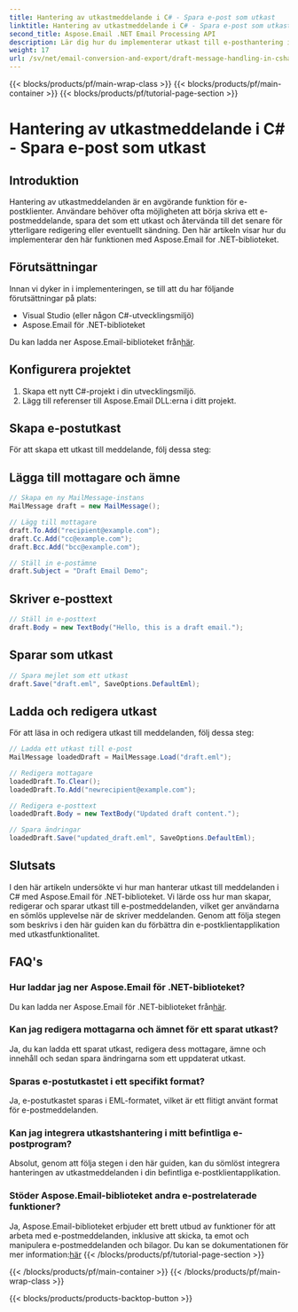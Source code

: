 ```yaml
---
title: Hantering av utkastmeddelande i C# - Spara e-post som utkast
linktitle: Hantering av utkastmeddelande i C# - Spara e-post som utkast
second_title: Aspose.Email .NET Email Processing API
description: Lär dig hur du implementerar utkast till e-posthantering i C# med Aspose.Email för .NET. Skapa, redigera och spara utkast sömlöst.
weight: 17
url: /sv/net/email-conversion-and-export/draft-message-handling-in-csharp-saving-email-as-draft/
---
```


{{< blocks/products/pf/main-wrap-class >}}
{{< blocks/products/pf/main-container >}}
{{< blocks/products/pf/tutorial-page-section >}}

# Hantering av utkastmeddelande i C# - Spara e-post som utkast


## Introduktion

Hantering av utkastmeddelanden är en avgörande funktion för e-postklienter. Användare behöver ofta möjligheten att börja skriva ett e-postmeddelande, spara det som ett utkast och återvända till det senare för ytterligare redigering eller eventuellt sändning. Den här artikeln visar hur du implementerar den här funktionen med Aspose.Email for .NET-biblioteket.

## Förutsättningar

Innan vi dyker in i implementeringen, se till att du har följande förutsättningar på plats:

- Visual Studio (eller någon C#-utvecklingsmiljö)
- Aspose.Email för .NET-biblioteket

 Du kan ladda ner Aspose.Email-biblioteket från[här](https://releases.aspose.com/email/net).

## Konfigurera projektet

1. Skapa ett nytt C#-projekt i din utvecklingsmiljö.
2. Lägg till referenser till Aspose.Email DLL:erna i ditt projekt.

## Skapa e-postutkast

För att skapa ett utkast till meddelande, följ dessa steg:

## Lägga till mottagare och ämne

```csharp
// Skapa en ny MailMessage-instans
MailMessage draft = new MailMessage();

// Lägg till mottagare
draft.To.Add("recipient@example.com");
draft.Cc.Add("cc@example.com");
draft.Bcc.Add("bcc@example.com");

// Ställ in e-postämne
draft.Subject = "Draft Email Demo";
```

## Skriver e-posttext

```csharp
// Ställ in e-posttext
draft.Body = new TextBody("Hello, this is a draft email.");
```

## Sparar som utkast

```csharp
// Spara mejlet som ett utkast
draft.Save("draft.eml", SaveOptions.DefaultEml);
```

## Ladda och redigera utkast

För att läsa in och redigera utkast till meddelanden, följ dessa steg:

```csharp
// Ladda ett utkast till e-post
MailMessage loadedDraft = MailMessage.Load("draft.eml");

// Redigera mottagare
loadedDraft.To.Clear();
loadedDraft.To.Add("newrecipient@example.com");

// Redigera e-posttext
loadedDraft.Body = new TextBody("Updated draft content.");

// Spara ändringar
loadedDraft.Save("updated_draft.eml", SaveOptions.DefaultEml);
```

## Slutsats

I den här artikeln undersökte vi hur man hanterar utkast till meddelanden i C# med Aspose.Email för .NET-biblioteket. Vi lärde oss hur man skapar, redigerar och sparar utkast till e-postmeddelanden, vilket ger användarna en sömlös upplevelse när de skriver meddelanden. Genom att följa stegen som beskrivs i den här guiden kan du förbättra din e-postklientapplikation med utkastfunktionalitet.

## FAQ's

### Hur laddar jag ner Aspose.Email för .NET-biblioteket?

 Du kan ladda ner Aspose.Email för .NET-biblioteket från[här](https://releases.aspose.com/email/net).

### Kan jag redigera mottagarna och ämnet för ett sparat utkast?

Ja, du kan ladda ett sparat utkast, redigera dess mottagare, ämne och innehåll och sedan spara ändringarna som ett uppdaterat utkast.

### Sparas e-postutkastet i ett specifikt format?

Ja, e-postutkastet sparas i EML-formatet, vilket är ett flitigt använt format för e-postmeddelanden.

### Kan jag integrera utkastshantering i mitt befintliga e-postprogram?

Absolut, genom att följa stegen i den här guiden, kan du sömlöst integrera hanteringen av utkastmeddelanden i din befintliga e-postklientapplikation.

### Stöder Aspose.Email-biblioteket andra e-postrelaterade funktioner?

 Ja, Aspose.Email-biblioteket erbjuder ett brett utbud av funktioner för att arbeta med e-postmeddelanden, inklusive att skicka, ta emot och manipulera e-postmeddelanden och bilagor. Du kan se dokumentationen för mer information:[här](https://reference.aspose.com)
{{< /blocks/products/pf/tutorial-page-section >}}

{{< /blocks/products/pf/main-container >}}
{{< /blocks/products/pf/main-wrap-class >}}

{{< blocks/products/products-backtop-button >}}
